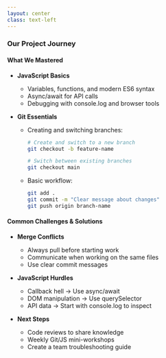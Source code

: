 ```yaml
---
layout: center
class: text-left
---
```


### Our Project Journey

<div grid="~ cols-2 gap-4">
<div>

#### What We Mastered

<v-clicks>

- **JavaScript Basics**
  - Variables, functions, and modern ES6 syntax
  - Async/await for API calls
  - Debugging with console.log and browser tools

- **Git Essentials**
  - Creating and switching branches:

    ```bash
    # Create and switch to a new branch
    git checkout -b feature-name

    # Switch between existing branches
    git checkout main
    ```

  - Basic workflow:
    ```bash
    git add .
    git commit -m "Clear message about changes"
    git push origin branch-name
    ```
</v-clicks>

</div>
<div>

#### Common Challenges & Solutions

<v-clicks>

- **Merge Conflicts**
  - Always pull before starting work
  - Communicate when working on the same files
  - Use clear commit messages

- **JavaScript Hurdles**

  - Callback hell → Use async/await
  - DOM manipulation → Use querySelector
  - API data → Start with console.log to inspect

- **Next Steps**
  - Code reviews to share knowledge
  - Weekly Git/JS mini-workshops
  - Create a team troubleshooting guide

</v-clicks>

</div>
</div>
